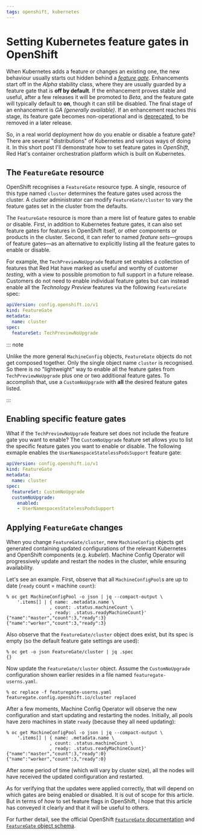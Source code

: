```yaml
---
tags: openshift, kubernetes
---
```


# Setting Kubernetes feature gates in OpenShift

When Kubernetes adds a feature or changes an existing one, the new
behaviour usually starts out hidden behind a [*feature
gate*][k8s-feature-gates].  Enhancements start off in the *Alpha*
stability class, where they are usually guarded by a feature gate
that is **off by default**.  If the enhancement proves stable and
useful, after a few releases it will be promoted to *Beta*, and the
feature gate will typically default to **on**, though it can still
be disabled.  The final stage of an enhancement is *GA (generally
available)*.  If an enhancement reaches this stage, its feature gate
becomes non-operational and is [deprecated][], to be removed in a
later release.

[k8s-feature-gates]: https://kubernetes.io/docs/reference/command-line-tools-reference/feature-gates/
[deprecated]: https://kubernetes.io/docs/reference/using-api/deprecation-policy/

So, in a real world deployment how do you enable or disable a
feature gate?  There are several "distributions" of Kubernetes and
various ways of doing it.  In this short post I'll demonstrate how
to set feature gates in *OpenShift*, Red Hat's container orchestration
platform which is built on Kubernetes.

## The `FeatureGate` resource

OpenShift recognises a `FeatureGate` resource type.  A single,
resource of this type named `cluster` determines the feature gates
used across the cluster.  A cluster administrator can modify
`FeatureGate/cluster` to vary the feature gates set in the cluster
from the defaults.

The `FeatureGate` resource is more than a mere list of feature gates
to enable or disable.  First, in addition to Kubernetes feature
gates, it can also set feature gates for features in OpenShift
itself, or other components or products in the cluster.  Second, it
can refer to named *feature sets*—groups of feature gates—as an
alternative to explicitly listing all the feature gates to enable or
disable.

For example, the `TechPreviewNoUpgrade` feature set enables a
collection of features that Red Hat have marked as useful and worthy
of customer *testing*, with a view to possible promotion to full
support in a future release.  Customers do not need to enable
individual feature gates but can instead enable all the *Technology
Preview* features via the following `FeatureGate` spec:

```yaml
apiVersion: config.openshift.io/v1
kind: FeatureGate
metadata:
  name: cluster
spec:
  featureSet: TechPreviewNoUpgrade
```

::: note

Unlike the more general `MachineConfig` objects, `FeatureGate`
objects do not get composed together.  Only the single object name
`cluster` is recognised.  So there is no "lightweight" way to enable
all the feature gates from `TechPreviewNoUpgrade` plus one or two
additional feature gates.  To accomplish that, use a
`CustomNoUpgrade` with **all** the desired feature gates listed.

:::

## Enabling specific feature gates

What if the `TechPreviewNoUpgrade` feature set does not include the
feature gate you want to enable?  The `CustomNoUpgrade` feature set
allows you to list the specific feature gates you want to enable or
disable.  The following exmaple enables the
`UserNamespaceStatelessPodsSupport` feature gate:

```yaml
apiVersion: config.openshift.io/v1
kind: FeatureGate
metadata:
  name: cluster
spec:
  featureSet: CustomNoUpgrade
  customNoUpgrade:
    enabled:
    - UserNamespacesStatelessPodsSupport
```

## Applying `FeatureGate` changes

When you change `FeatureGate/cluster`, new `MachineConfig` objects
get generated containing updated configurations of the relevant
Kubernetes and OpenShift components (e.g. *kubelet*).  Machine
Config Operator will progressively update and restart the nodes in
the cluster, while ensuring availability.

Let's see an example.  First, observe that all `MachineConfigPool`s
are up to date (`ready` count = machine `count`):

```shell
% oc get MachineConfigPool -o json | jq --compact-output \
    '.items[] | { name: .metadata.name \
                , count: .status.machineCount \
                , ready: .status.readyMachineCount}'
{"name":"master","count":3,"ready":3}
{"name":"worker","count":3,"ready":3}
```

Also observe that the `FeatureGate/cluster` object does exist, but
its spec is empty (so the default feature gate settings are used):

```shell
% oc get -o json FeatureGate/cluster | jq .spec
{}
```

Now update the `FeatureGate/cluster` object.  Assume the
`CustomNoUpgrade` configuration shown earlier resides in a file
named `featuregate-userns.yaml`.

```shell
% oc replace -f featuregate-userns.yaml
featuregate.config.openshift.io/cluster replaced
```

After a few moments, Machine Config Operator will observe the new
configuration and start updating and restarting the nodes.
Initially, all pools have zero machines in state `ready` (because
they all need updating):

```shell
% oc get MachineConfigPool -o json | jq --compact-output \
    '.items[] | { name: .metadata.name \
                , count: .status.machineCount \
                , ready: .status.readyMachineCount}'
{"name":"master","count":3,"ready":0}
{"name":"worker","count":3,"ready":0}
```

After some period of time (which will vary by cluster size), all the
nodes will have received the updated configuration and restarted.

As for verifying that the updates were applied correctly, that will
depend on which gates are being enabled or disabled.  It is out of
scope for this article.  But in terms of *how* to set feature flags
in OpenShift, I hope that this article has conveyed it clearly and
that it will be useful to others.

For further detail, see the official OpenShift [`FeatureGate`
documentation][doc-OpenShift-FeatureGate] and [`FeatureGate` object
schema][doc-OpenShift-FeatureGate-api].

[doc-OpenShift-FeatureGate]: https://docs.openshift.com/container-platform/4.12/nodes/clusters/nodes-cluster-enabling-features.html
[doc-OpenShift-FeatureGate-api]: https://docs.openshift.com/container-platform/4.12/rest_api/config_apis/featuregate-config-openshift-io-v1.html
